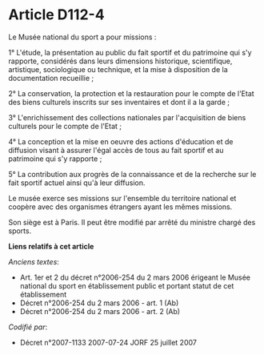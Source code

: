 # Article D112-4

Le Musée national du sport a pour missions :

1° L'étude, la présentation au public du fait sportif et du patrimoine qui s'y rapporte, considérés dans leurs dimensions
historique, scientifique, artistique, sociologique ou technique, et la mise à disposition de la documentation recueillie ;

2° La conservation, la protection et la restauration pour le compte de l'Etat des biens culturels inscrits sur ses
inventaires et dont il a la garde ;

3° L'enrichissement des collections nationales par l'acquisition de biens culturels pour le compte de l'Etat ;

4° La conception et la mise en oeuvre des actions d'éducation et de diffusion visant à assurer l'égal accès de tous au fait
sportif et au patrimoine qui s'y rapporte ;

5° La contribution aux progrès de la connaissance et de la recherche sur le fait sportif actuel ainsi qu'à leur diffusion.

Le musée exerce ses missions sur l'ensemble du territoire national et coopère avec des organismes étrangers ayant les mêmes
missions.

Son siège est à Paris. Il peut être modifié par arrêté du ministre chargé des sports.

**Liens relatifs à cet article**

_Anciens textes_:

  - Art. 1er et 2 du décret n°2006-254 du 2 mars 2006 érigeant le Musée national du sport en établissement public et portant statut de cet établissement
  - Décret n°2006-254 du 2 mars 2006 - art. 1 (Ab)
  - Décret n°2006-254 du 2 mars 2006 - art. 2 (Ab)

_Codifié par_:

  - Décret n°2007-1133 2007-07-24 JORF 25 juillet 2007
